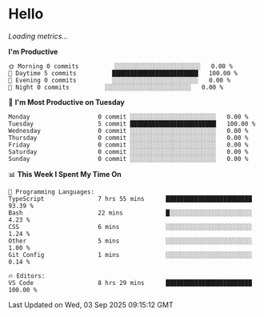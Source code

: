 # Hello

<!-- METRICS:START -->
<p><em>Loading metrics…</em></p>
<!-- METRICS:END -->

<!--START_SECTION:waka-->
**I'm Productive**

```text
🌞 Morning 0 commits          ░░░░░░░░░░░░░░░░░░░░░░░░   0.00 % 
🌆 Daytime 5 commits          ████████████████████████   100.00 % 
🌃 Evening 0 commits          ░░░░░░░░░░░░░░░░░░░░░░░░   0.00 % 
🌙 Night 0 commits          ░░░░░░░░░░░░░░░░░░░░░░░░   0.00 % 
```
📅 **I'm Most Productive on Tuesday**

```text
Monday                   0 commit ░░░░░░░░░░░░░░░░░░░░░░░░   0.00 % 
Tuesday                  5 commit ████████████████████████   100.00 % 
Wednesday                0 commit ░░░░░░░░░░░░░░░░░░░░░░░░   0.00 % 
Thursday                 0 commit ░░░░░░░░░░░░░░░░░░░░░░░░   0.00 % 
Friday                   0 commit ░░░░░░░░░░░░░░░░░░░░░░░░   0.00 % 
Saturday                 0 commit ░░░░░░░░░░░░░░░░░░░░░░░░   0.00 % 
Sunday                   0 commit ░░░░░░░░░░░░░░░░░░░░░░░░   0.00 % 
```

📊 **This Week I Spent My Time On**

```text
💬 Programming Languages: 
TypeScript               7 hrs 55 mins      ████████████████████████   93.39 % 
Bash                     22 mins            █░░░░░░░░░░░░░░░░░░░░░░░   4.23 % 
CSS                      6 mins             ░░░░░░░░░░░░░░░░░░░░░░░░   1.24 % 
Other                    5 mins             ░░░░░░░░░░░░░░░░░░░░░░░░   1.00 % 
Git Config               1 mins             ░░░░░░░░░░░░░░░░░░░░░░░░   0.14 % 

🔥 Editors: 
VS Code                  8 hrs 29 mins      ████████████████████████   100.00 % 
```

 Last Updated on Wed, 03 Sep 2025 09:15:12 GMT
<!--END_SECTION:waka-->
